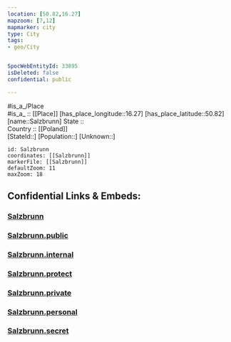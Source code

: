 ```yaml
---
location: [50.82,16.27] 
mapzoom: [7,12] 
mapmarker: city 
type: City
tags:
- geo/City


SpocWebEntityId: 33895
isDeleted: false
confidential: public

---
```

#is_a_/Place  
#is_a_ :: [[Place]] 
[has_place_longitude::16.27] 
[has_place_latitude::50.82] 
[name::Salzbrunn] 
State ::  
Country :: [[Poland]]  
[StateId::] 
[Population::] 
[Unknown::] 


```leaflet
id: Salzbrunn
coordinates: [[Salzbrunn]] 
markerFile: [[Salzbrunn]] 
defaultZoom: 11 
maxZoom: 18
```


## Confidential Links & Embeds: 

### [Salzbrunn](/_Standards/Earth/Continent/Europe/Europe~East/Poland/Provinces~Poland/Lower_Silesian/City/Salzbrunn.md) 

### [Salzbrunn.public](/_public/Earth/Continent/Europe/Europe~East/Poland/Provinces~Poland/Lower_Silesian/City/Salzbrunn.public.md) 

### [Salzbrunn.internal](/_internal/Earth/Continent/Europe/Europe~East/Poland/Provinces~Poland/Lower_Silesian/City/Salzbrunn.internal.md) 

### [Salzbrunn.protect](/_protect/Earth/Continent/Europe/Europe~East/Poland/Provinces~Poland/Lower_Silesian/City/Salzbrunn.protect.md) 

### [Salzbrunn.private](/_private/Earth/Continent/Europe/Europe~East/Poland/Provinces~Poland/Lower_Silesian/City/Salzbrunn.private.md) 

### [Salzbrunn.personal](/_personal/Earth/Continent/Europe/Europe~East/Poland/Provinces~Poland/Lower_Silesian/City/Salzbrunn.personal.md) 

### [Salzbrunn.secret](/_secret/Earth/Continent/Europe/Europe~East/Poland/Provinces~Poland/Lower_Silesian/City/Salzbrunn.secret.md)

